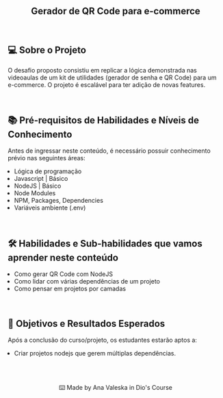 <!--START_SECTION:header-->
<section align="center">
  <h1>Gerador de QR Code para e-commerce</h1>
</section>
<!--END_SECTION:header-->
<br/>

<h2>💻 Sobre o Projeto</h2>

<p>O desafio proposto consistiu em replicar a lógica demonstrada nas videoaulas de um kit de utilidades (gerador de senha e QR Code) para um e-commerce. O projeto é escalável para ter adição de novas features.</p>
<br/>

<h2>📚 Pré-requisitos de Habilidades e Níveis de Conhecimento</h2>

<p>Antes de ingressar neste conteúdo, é necessário possuir conhecimento prévio nas seguintes áreas:</p>
<ul style="padding-left: 15px">
  <li>Lógica de programação</li>
  <li>Javascript | Básico</li>
  <li>NodeJS | Básico</li>
  <li>Node Modules</li>
  <li>NPM, Packages, Dependencies</li>
  <li>Variáveis ambiente (.env)</li>
</ul>
<br/>

<h2>🛠️ Habilidades e Sub-habilidades que vamos aprender neste conteúdo</h2>

<ul style="padding-left: 15px">
  <li>Como gerar QR Code com NodeJS</li>
  <li>Como lidar com várias dependências de um projeto</li>
  <li>Como pensar em projetos por camadas</li>
</ul>
<br/>

<h2>🎯 Objetivos e Resultados Esperados</h2>

<p>Após a conclusão do curso/projeto, os estudantes estarão aptos a:</p>
<ul style="padding-left: 15px">
  <li>Criar projetos nodejs que gerem múltiplas dependências.</li>
</ul>

<!--START_SECTION:footer-->
<br/>
<br/>
<section align="center">
  <p>
    ⌨️ Made by Ana Valeska in Dio's Course
  </p>
</section>
<br />
<br />

<!--END_SECTION:footer-->
